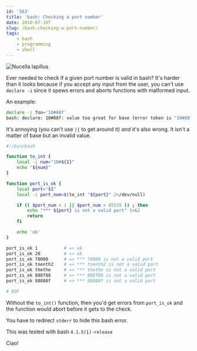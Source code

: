 ```yaml
---
id: '563'
title: 'bash: Checking a port number'
date: 2010-07-16T
slug: /bash-checking-a-port-number/
tags:
    - bash
    - programming
    - shell
---
```


![Nucella lapillus](nucella_lapillus1.jpg 'Nucella lapil lus. Image by Manfred Heyde. Licensed under the Creative Commons Attribution ShareAlike 3.0 -License.')

Ever needed to check if a given port number is valid in bash? It's harder than
it looks because if you accept any input from the user, you can't use
`declare -i` since it spews errors and aborts functions with malformed input.

<!-- more -->

An example:

```bash
declare -i foo='10#88f'
bash: declare: 10#88f: value too great for base (error token is "10#88f")
```

It's annoying (you can't use `||` to get around it) _and_ it's also wrong. It
isn't a matter of base but an invalid value.

```bash
#!/bin/bash

function to_int {
    local -i num="10#${1}"
    echo "${num}"
}

function port_is_ok {
    local port="$1"
    local -i port_num=$(to_int "${port}" 2>/dev/null)

    if (( $port_num < 1 || $port_num > 65535 )) ; then
        echo "*** ${port} is not a valid port" 1>&2
        return
    fi

    echo 'ok'
}

port_is_ok 1          # => ok
port_is_ok 20         # => ok
port_is_ok 70000      # => *** 70000 is not a valid port
port_is_ok tnenth2    # => *** tnenth2 is not a valid port
port_is_ok thethe     # => *** thethe is not a valid port
port_is_ok 888f88     # => *** 888f88 is not a valid port
port_is_ok 88888f     # => *** 88888f is not a valid port

# EOF
```

Without the `to_int()` function, then you'd get errors from `port_is_ok` and
the function would abort before it gets to the check.

You have to redirect `stderr` to hide this bash error.

This was tested with bash `4.1.5(1)-release`

Ciao!
